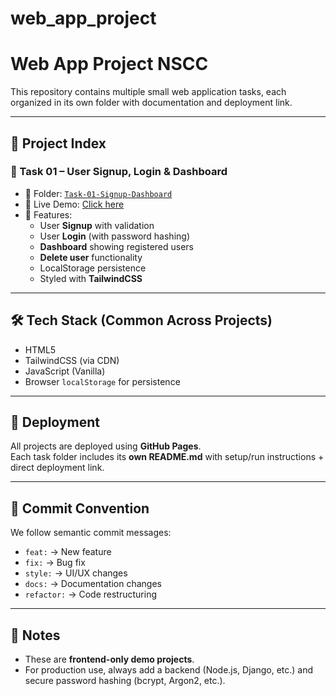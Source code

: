 # web_app_project
#  Web App Project NSCC

This repository contains multiple small web application tasks, each organized in its own folder with documentation and deployment link.

---

## 📂 Project Index

### 🔹 Task 01 – User Signup, Login & Dashboard
- 📁 Folder: [`Task-01-Signup-Dashboard`](./Task-01-Signup-Dashboard/)
- 🚀 Live Demo: [Click here](https://your-username.github.io/web-app-projects/Task-01-Signup-Dashboard/)
- 📝 Features:
  - User **Signup** with validation
  - User **Login** (with password hashing)
  - **Dashboard** showing registered users
  - **Delete user** functionality
  - LocalStorage persistence
  - Styled with **TailwindCSS**

---

## 🛠️ Tech Stack (Common Across Projects)
- HTML5
- TailwindCSS (via CDN)
- JavaScript (Vanilla)
- Browser `localStorage` for persistence

---

## 🚀 Deployment
All projects are deployed using **GitHub Pages**.  
Each task folder includes its **own README.md** with setup/run instructions + direct deployment link.

---

## 📝 Commit Convention
We follow semantic commit messages:
- `feat:` → New feature
- `fix:` → Bug fix
- `style:` → UI/UX changes
- `docs:` → Documentation changes
- `refactor:` → Code restructuring

---

## 📌 Notes
- These are **frontend-only demo projects**.
- For production use, always add a backend (Node.js, Django, etc.) and secure password hashing (bcrypt, Argon2, etc.).
